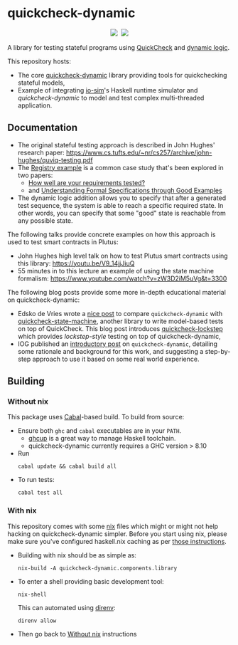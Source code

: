 # quickcheck-dynamic

<div align="center">
  <a href='https://github.com/input-output-hk/quickcheck-dynamic/actions'><img src="https://img.shields.io/github/workflow/status/input-output-hk/hydra-poc/CI" /></a>&nbsp;
  <a href='https://hackage.haskell.org/package/quickcheck-dynamic/'><img src="https://img.shields.io/hackage/v/quickcheck-dynamic" /></a>
</div>

A library for testing stateful programs using [QuickCheck](https://hackage.haskell.org/package/QuickCheck) and [dynamic logic](https://en.wikipedia.org/wiki/Dynamic_logic_(modal_logic)).

This repository hosts:
* The core [quickcheck-dynamic](./quickcheck-dynamic) library providing tools for quickchecking stateful models,
* Example of integrating [io-sim](https://github.com/input-output-hk/io-sim)'s Haskell runtime simulator and _quickcheck-dynamic_ to model and test complex multi-threaded application.

## Documentation

* The original stateful testing approach is described in John Hughes' research paper: [https://www.cs.tufts.edu/~nr/cs257/archive/john-hughes/quviq-testing.pdf ](https://publications.lib.chalmers.se/records/fulltext/232550/local_232550.pdf)
* The [Registry example](https://github.com/input-output-hk/quickcheck-dynamic/tree/main/quickcheck-io-sim-compat) is a common case study that's been explored in two papers:
  * [How well are your requirements tested?](https://publications.lib.chalmers.se/records/fulltext/232552/local_232552.pdf)
  * and [Understanding Formal Specifications through Good Examples](https://mengwangoxf.github.io/Papers/Erlang18.pdf)
* The dynamic logic addition allows you to specify that after a generated test sequence, the system is able to reach a specific required state. In other words, you can specify that some "good" state is reachable from any possible state.

The following talks provide concrete examples on how this approach is used to test smart contracts in Plutus:
* John Hughes high level talk on how to test Plutus smart contracts using this library: https://youtu.be/V9_14jjJiuQ
* 55 minutes in to this lecture an example of using the state machine formalism: https://www.youtube.com/watch?v=zW3D2iM5uVg&t=3300

The following blog posts provide some more in-depth educational material on quickcheck-dynamic:
* Edsko de Vries wrote a [nice post](https://well-typed.com/blog/2022/09/lockstep-with-quickcheck-dynamic/) to compare `quickcheck-dynamic` with [quickcheck-state-machine](https://hackage.haskell.org/package/quickcheck-state-machine), another library to write model-based tests on top of QuickCheck. This blog post introduces [quickcheck-lockstep](https://github.com/well-typed/quickcheck-lockstep) which provides _lockstep-style_ testing on top of quickcheck-dynamic,
* IOG published an [introductory post](https://engineering.iog.io/2022-09-28-introduce-q-d) on `quickcheck-dynamic`, detailing some rationale and background for this work, and suggesting a step-by-step approach to use it based on some real world experience.

## Building

### Without nix

This package uses [Cabal](https://www.haskell.org/cabal/)-based build. To build from source:

* Ensure both `ghc` and `cabal` executables are in your `PATH`.
  * [ghcup](https://www.haskell.org/ghcup/) is a great way to manage Haskell toolchain.
  * quickcheck-dynamic currently requires a GHC version > 8.10
* Run
  ```
  cabal update && cabal build all
  ```
* To run tests:
  ```
  cabal test all
  ```

### With nix

This repository comes with some [nix](https://nixos.org) files which might or might not help hacking on quickcheck-dynamic simpler.
Before you start using nix, please make sure you've configured haskell.nix caching as per [those instructions](https://input-output-hk.github.io/haskell.nix/tutorials/getting-started.html#setting-up-the-binary-cache).

* Building with nix should be as simple as:
  ```
  nix-build -A quickcheck-dynamic.components.library
  ```
* To enter a shell providing basic development tool:
  ```
  nix-shell
  ```
  This can automated using [direnv](https://direnv.net/):
  ```
  direnv allow
  ```
* Then go back to [Without nix](#without-nix) instructions

